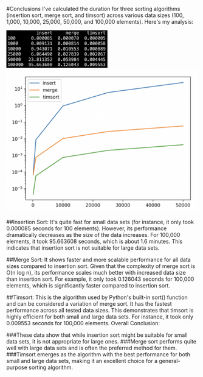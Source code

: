 #Conclusions
I've calculated the duration for three sorting algorithms (insertion sort, merge sort, and timsort) across various data sizes (100, 1,000, 10,000, 25,000, 50,000, and 100,000 elements). Here's my analysis:

![Table](./table.png)
![Chart](./chart.png)

##Insertion Sort:
It's quite fast for small data sets (for instance, it only took 0.000085 seconds for 100 elements).
However, its performance dramatically decreases as the size of the data increases. For 100,000 elements, it took 95.663608 seconds, which is about 1.6 minutes. This indicates that insertion sort is not suitable for large data sets.

##Merge Sort:
It shows faster and more scalable performance for all data sizes compared to insertion sort.
Given that the complexity of merge sort is O(n log n), its performance scales much better with increased data size than insertion sort. For example, it only took 0.126043 seconds for 100,000 elements, which is significantly faster compared to insertion sort.

##Timsort:
This is the algorithm used by Python's built-in sort() function and can be considered a variation of merge sort.
It has the fastest performance across all tested data sizes. This demonstrates that timsort is highly efficient for both small and large data sets. For instance, it took only 0.009553 seconds for 100,000 elements.
Overall Conclusion:

###These data show that while insertion sort might be suitable for small data sets, it is not appropriate for large ones.
###Merge sort performs quite well with large data sets and is often the preferred method for them.
###Timsort emerges as the algorithm with the best performance for both small and large data sets, making it an excellent choice for a general-purpose sorting algorithm.
